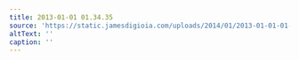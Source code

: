```yaml
---
title: 2013-01-01 01.34.35
source: 'https://static.jamesdigioia.com/uploads/2014/01/2013-01-01-01-34-35-scaled.jpg'
altText: ''
caption: ''
---
```


